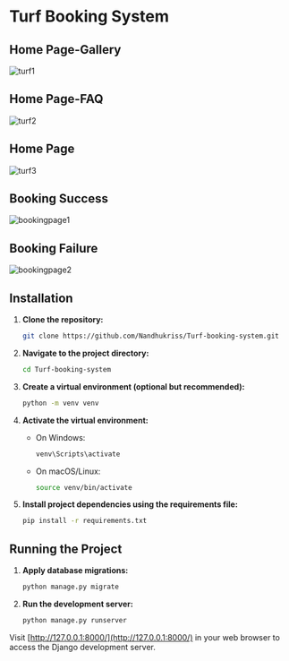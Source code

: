 # Turf Booking System

## Home Page-Gallery 

![turf1](https://github.com/Nandhukriss/Turf-booking-system/assets/103727372/3008c4e6-a6c6-466f-a8b8-8443cc6aa398)

## Home Page-FAQ 

![turf2](https://github.com/Nandhukriss/Turf-booking-system/assets/103727372/5002da32-5656-4a52-8b26-019aba28a122)

## Home Page 
![turf3](https://github.com/Nandhukriss/Turf-booking-system/assets/103727372/879ab8ef-af93-4740-82c8-65796e73dd07)

## Booking Success 
![bookingpage1](https://github.com/Nandhukriss/Turf-booking-system/assets/103727372/a61fd066-3883-46ff-9e59-6a89d5933add)

## Booking Failure 
![bookingpage2](https://github.com/Nandhukriss/Turf-booking-system/assets/103727372/d1f76cf6-c437-415b-9a77-c61142f1f452)

## Installation

1. **Clone the repository:**

    ```bash
    git clone https://github.com/Nandhukriss/Turf-booking-system.git
    ```

2. **Navigate to the project directory:**

    ```bash
    cd Turf-booking-system
    ```

3. **Create a virtual environment (optional but recommended):**

    ```bash
    python -m venv venv
    ```

4. **Activate the virtual environment:**

    - On Windows:

      ```bash
      venv\Scripts\activate
      ```

    - On macOS/Linux:

      ```bash
      source venv/bin/activate
      ```

5. **Install project dependencies using the requirements file:**

    ```bash
    pip install -r requirements.txt
    ```

## Running the Project

1. **Apply database migrations:**

    ```bash
    python manage.py migrate
    ```



2. **Run the development server:**

    ```bash
    python manage.py runserver
    ```

Visit [http://127.0.0.1:8000/](http://127.0.0.1:8000/) in your web browser to access the Django development server.
